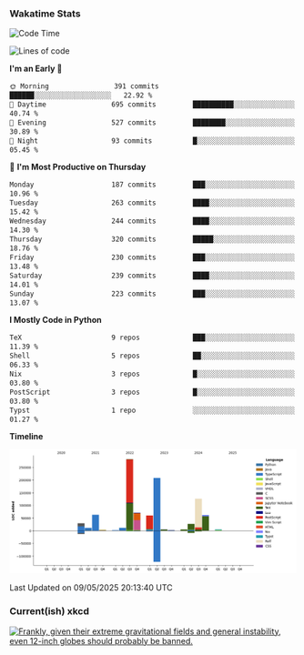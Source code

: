 ### Wakatime Stats
<!--START_SECTION:waka-->
![Code Time](http://img.shields.io/badge/Code%20Time-3%2C207%20hrs%2037%20mins-blue)

![Lines of code](https://img.shields.io/badge/From%20Hello%20World%20I%27ve%20Written-975.5%20thousand%20lines%20of%20code-blue)

**I'm an Early 🐤** 

```text
🌞 Morning                391 commits         ██████░░░░░░░░░░░░░░░░░░░   22.92 % 
🌆 Daytime                695 commits         ██████████░░░░░░░░░░░░░░░   40.74 % 
🌃 Evening                527 commits         ████████░░░░░░░░░░░░░░░░░   30.89 % 
🌙 Night                  93 commits          █░░░░░░░░░░░░░░░░░░░░░░░░   05.45 % 
```
📅 **I'm Most Productive on Thursday** 

```text
Monday                   187 commits         ███░░░░░░░░░░░░░░░░░░░░░░   10.96 % 
Tuesday                  263 commits         ████░░░░░░░░░░░░░░░░░░░░░   15.42 % 
Wednesday                244 commits         ████░░░░░░░░░░░░░░░░░░░░░   14.30 % 
Thursday                 320 commits         █████░░░░░░░░░░░░░░░░░░░░   18.76 % 
Friday                   230 commits         ███░░░░░░░░░░░░░░░░░░░░░░   13.48 % 
Saturday                 239 commits         ████░░░░░░░░░░░░░░░░░░░░░   14.01 % 
Sunday                   223 commits         ███░░░░░░░░░░░░░░░░░░░░░░   13.07 % 
```


**I Mostly Code in Python** 

```text
TeX                      9 repos             ███░░░░░░░░░░░░░░░░░░░░░░   11.39 % 
Shell                    5 repos             ██░░░░░░░░░░░░░░░░░░░░░░░   06.33 % 
Nix                      3 repos             █░░░░░░░░░░░░░░░░░░░░░░░░   03.80 % 
PostScript               3 repos             █░░░░░░░░░░░░░░░░░░░░░░░░   03.80 % 
Typst                    1 repo              ░░░░░░░░░░░░░░░░░░░░░░░░░   01.27 % 
```



**Timeline**

![Lines of Code chart](https://raw.githubusercontent.com/joshuajeschek/joshuajeschek/main/assets/bar_graph.png)


 Last Updated on 09/05/2025 20:13:40 UTC
<!--END_SECTION:waka-->

### Current(ish) xkcd
<a id="xkcd-a" title="Frankly, given their extreme gravitational fields and general instability, even 12-inch globes should probably be banned." href="https://www.xkcd.com" target="_blank">
        <img align="center" id="xkcd-img" src="https://imgs.xkcd.com/comics/globe_safety.png" alt="Frankly, given their extreme gravitational fields and general instability, even 12-inch globes should probably be banned." height=300 />
</a>

